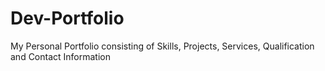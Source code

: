# Dev-Portfolio
My Personal Portfolio consisting of Skills, Projects, Services, Qualification and Contact Information

